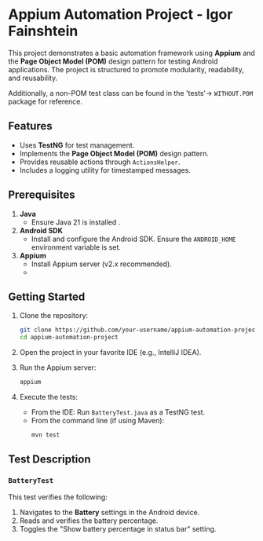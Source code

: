 # Appium Automation Project - Igor Fainshtein

This project demonstrates a basic automation framework using **Appium** and the **Page Object Model (POM)** design pattern for testing Android applications. The project is structured to promote modularity, readability, and reusability.

Additionally, a non-POM test class can be found in the 'tests'-> `WITHOUT.POM` package for reference.

## Features

- Uses **TestNG** for test management.
- Implements the **Page Object Model (POM)** design pattern.
- Provides reusable actions through `ActionsHelper`.
- Includes a logging utility for timestamped messages.

## Prerequisites

1. **Java**
   - Ensure Java 21 is installed .
2. **Android SDK**
   - Install and configure the Android SDK. Ensure the `ANDROID_HOME` environment variable is set.
3. **Appium**
   - Install Appium server (v2.x recommended).
   - 
## Getting Started

1. Clone the repository:
   ```bash
   git clone https://github.com/your-username/appium-automation-project.git
   cd appium-automation-project
   ```

2. Open the project in your favorite IDE (e.g., IntelliJ IDEA).

3. Run the Appium server:
   ```bash
   appium
   ```

4. Execute the tests:
   - From the IDE: Run `BatteryTest.java` as a TestNG test.
   - From the command line (if using Maven):
     ```bash
     mvn test
     ```

## Test Description

### `BatteryTest`
This test verifies the following:
1. Navigates to the **Battery** settings in the Android device.
2. Reads and verifies the battery percentage.
3. Toggles the "Show battery percentage in status bar" setting.

